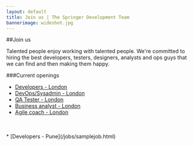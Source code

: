 ```yaml
---
layout: default
title: Join us | The Springer Development Team
bannerimage: wideshot.jpg
---
```


##Join us

Talented people enjoy working with talented people. We're committed to hiring the best developers, testers, designers, analysts and ops guys that we can find and then making them happy.

###Current openings
<br>
* [Developers - London](/jobs/samplejob.html)
* [DevOps/Sysadmin - London](/jobs/samplejob.html)
* [QA Tester - London](/jobs/samplejob.html)
* [Business analyst - London](/jobs/samplejob.html)
* [Agile coach - London](/jobs/samplejob.html)
<br>
<br>
* [Developers - Pune](/jobs/samplejob.html)
